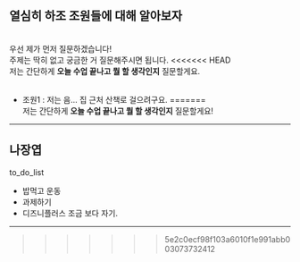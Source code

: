 ## 열심히 하조 조원들에 대해 알아보자
<br> 우선 제가 먼저 질문하겠습니다!
<br> 주제는 딱히 없고 궁금한 거 질문해주시면 됩니다.
<<<<<<< HEAD
<br> 저는 간단하게 **오늘 수업 끝나고 뭘 할 생각인지** 질문할게요.
<br><br>
* 조원1 : 저는 음... 집 근처 산책로 걸으려구요.
=======
<br> 저는 간단하게 **오늘 수업 끝나고 뭘 할 생각인지** 질문할게요!

---
## 나장엽
to_do_list<br>
* 밥먹고 운동
* 과제하기
* 디즈니플러스 조금 보다 자기.
---
>>>>>>> 5e2c0ecf98f103a6010f1e991abb003073732412
